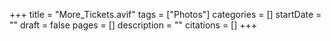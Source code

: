 +++
title = "More_Tickets.avif"
tags = ["Photos"]
categories = []
startDate = ""
draft = false
pages = []
description = ""
citations = []
+++
